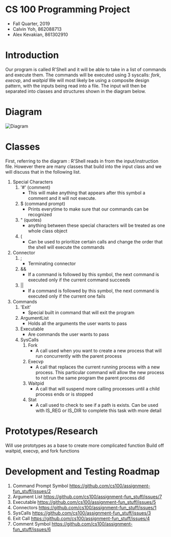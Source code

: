 # CS 100 Programming Project
* Fall Quarter, 2019
* Calvin Yoh, 862088713
* Alex Kevakian, 861302910




# Introduction
Our program is called R'Shell and it will be able to take in a list of commands and execute them.
The commands will be executed using 3 syscalls: _fork_, _execvp_, and _waitpid_
We will most likely be using a composite design pattern, with the inputs being read into a file.
The input will then be separated into classes and structures shown in the diagram below.



# Diagram
![Diagram](https://github.com/cs100/assignment-fun_stuff/blob/master/images/Assignment%201-2.png?raw=true)



# Classes
First, referring to the diagram : R'Shell reads in from the input/instruction file. However there are many classes that build into the input class and we will discuss that in the following list.
1. Special Characters
	1. '#' (comment)
		* This will make anything that appears after this symbol a comment and it will not execute.
	1. $ (command prompt) 
		* Prints everytime to make sure that our commands can be recognized
	1. " (quotes)
		* anything between these special characters will be treated as one whole class object 
	1. (
		* Can be used to prioritize certain calls and change the order that the shell will execute the commands
1. Connector
	1. ;
		* Terminating connector
	1. &&
		* If a command is followed by this symbol, the next command is executed only if the current command succeeds
	1. ||
		* If a command is followed by this symbol, the next command is executed only if the current one fails
1. Commands
	1. 'Exit'
		* Special built in command that will exit the program
	1. ArgumentList
		* Holds all the arguments the user wants to pass
	1. Executable
		* Are commands the user wants to pass
	1. SysCalls
		1. Fork
			* A call used when you want to create a new process that will run concurrently with the parent process
		1. Execvp
			* A call that replaces the current running process with a new process. This particular command will allow the new process to not run the same program the parent process did
		1. Waitpid
			* A call that will suspend more calling processes until a child process ends or is stopped
		1. Stat
			* A call used to check to see if a path is exists. Can be used with IS_REG or IS_DIR to complete this task with more detail
	


# Prototypes/Research
Will use prototypes as a base to create more complicated function
Build off waitpid, execvp, and fork functions




# Development and Testing Roadmap
1. Command Prompt Symbol
	 https://github.com/cs100/assignment-fun_stuff/issues/2
1. Argument List
	https://github.com/cs100/assignment-fun_stuff/issues/7
1. Executable
	https://github.com/cs100/assignment-fun_stuff/issues/5 
1. Connectors
	https://github.com/cs100/assignment-fun_stuff/issues/1
1. SysCalls
	https://github.com/cs100/assignment-fun_stuff/issues/3
1. Exit Call
	https://github.com/cs100/assignment-fun_stuff/issues/4
1. Comment Symbol
	https://github.com/cs100/assignment-fun_stuff/issues/6
